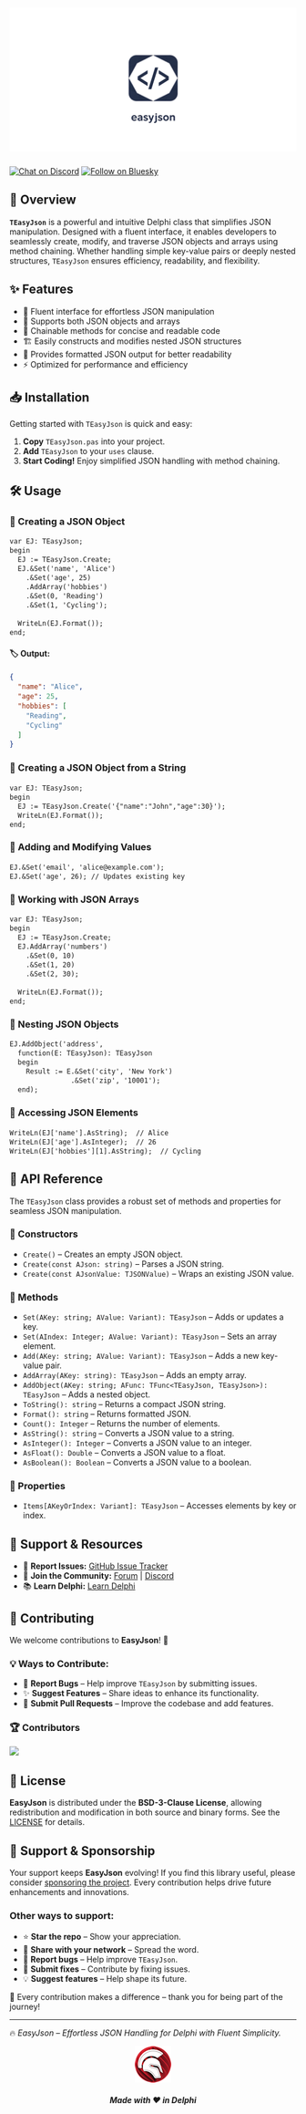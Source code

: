 # ![EasyJson](media/easyjson.png)  
[![Chat on Discord](https://img.shields.io/discord/754884471324672040?style=for-the-badge)](https://discord.gg/tPWjMwK) [![Follow on Bluesky](https://img.shields.io/badge/Bluesky-tinyBigGAMES-blue?style=for-the-badge&logo=bluesky)](https://bsky.app/profile/tinybiggames.com)  

## 🚀 Overview

**`TEasyJson`** is a powerful and intuitive Delphi class that simplifies JSON manipulation. Designed with a fluent interface, it enables developers to seamlessly create, modify, and traverse JSON objects and arrays using method chaining. Whether handling simple key-value pairs or deeply nested structures, `TEasyJson` ensures efficiency, readability, and flexibility.

## ✨ Features

- 🚀 Fluent interface for effortless JSON manipulation  
- 📂 Supports both JSON objects and arrays  
- 🔗 Chainable methods for concise and readable code  
- 🏗️ Easily constructs and modifies nested JSON structures  
- 🎨 Provides formatted JSON output for better readability  
- ⚡ Optimized for performance and efficiency  

## 📥 Installation

Getting started with `TEasyJson` is quick and easy:

1. **Copy** `TEasyJson.pas` into your project.  
2. **Add** `TEasyJson` to your `uses` clause.  
3. **Start Coding!** Enjoy simplified JSON handling with method chaining.  

## 🛠️ Usage

### 🔹 Creating a JSON Object

```delphi
var EJ: TEasyJson;
begin
  EJ := TEasyJson.Create;
  EJ.&Set('name', 'Alice')
    .&Set('age', 25)
    .AddArray('hobbies')
    .&Set(0, 'Reading')
    .&Set(1, 'Cycling');

  WriteLn(EJ.Format());
end;
```

#### 🏷️ Output:
```json
{
  "name": "Alice",
  "age": 25,
  "hobbies": [
    "Reading",
    "Cycling"
  ]
}
```

### 🔹 Creating a JSON Object from a String
```delphi
var EJ: TEasyJson;
begin
  EJ := TEasyJson.Create('{"name":"John","age":30}');
  WriteLn(EJ.Format());
end;
```

### 🔹 Adding and Modifying Values
```delphi
EJ.&Set('email', 'alice@example.com');
EJ.&Set('age', 26); // Updates existing key
```

### 🔹 Working with JSON Arrays
```delphi
var EJ: TEasyJson;
begin
  EJ := TEasyJson.Create;
  EJ.AddArray('numbers')
    .&Set(0, 10)
    .&Set(1, 20)
    .&Set(2, 30);

  WriteLn(EJ.Format());
end;
```

### 🔹 Nesting JSON Objects
```delphi
EJ.AddObject('address',
  function(E: TEasyJson): TEasyJson
  begin
    Result := E.&Set('city', 'New York')
               .&Set('zip', '10001');
  end);
```

### 🔹 Accessing JSON Elements
```delphi
WriteLn(EJ['name'].AsString);  // Alice
WriteLn(EJ['age'].AsInteger);  // 26
WriteLn(EJ['hobbies'][1].AsString);  // Cycling
```

## 📖 API Reference

The `TEasyJson` class provides a robust set of methods and properties for seamless JSON manipulation.

### 🔹 Constructors
- `Create()` – Creates an empty JSON object.  
- `Create(const AJson: string)` – Parses a JSON string.  
- `Create(const AJsonValue: TJSONValue)` – Wraps an existing JSON value.  

### 🔹 Methods
- `Set(AKey: string; AValue: Variant): TEasyJson` – Adds or updates a key.  
- `Set(AIndex: Integer; AValue: Variant): TEasyJson` – Sets an array element.  
- `Add(AKey: string; AValue: Variant): TEasyJson` – Adds a new key-value pair.  
- `AddArray(AKey: string): TEasyJson` – Adds an empty array.  
- `AddObject(AKey: string; AFunc: TFunc<TEasyJson, TEasyJson>): TEasyJson` – Adds a nested object.  
- `ToString(): string` – Returns a compact JSON string.  
- `Format(): string` – Returns formatted JSON.  
- `Count(): Integer` – Returns the number of elements.  
- `AsString(): string` – Converts a JSON value to a string.  
- `AsInteger(): Integer` – Converts a JSON value to an integer.  
- `AsFloat(): Double` – Converts a JSON value to a float.  
- `AsBoolean(): Boolean` – Converts a JSON value to a boolean.  

### 🔹 Properties
- `Items[AKeyOrIndex: Variant]: TEasyJson` – Accesses elements by key or index.  

## 💬 Support & Resources

- 🐞 **Report Issues:** [GitHub Issue Tracker](https://github.com/tinyBigGAMES/EasyJson/issues)  
- 💬 **Join the Community:** [Forum](https://github.com/tinyBigGAMES/EasyJson/discussions) | [Discord](https://discord.gg/tPWjMwK)  
- 📚 **Learn Delphi:** [Learn Delphi](https://learndelphi.org)  

## 🤝 Contributing

We welcome contributions to **EasyJson**! 🚀  

### 💡 Ways to Contribute:
- 🐛 **Report Bugs** – Help improve `TEasyJson` by submitting issues.  
- ✨ **Suggest Features** – Share ideas to enhance its functionality.  
- 🔧 **Submit Pull Requests** – Improve the codebase and add features.  

### 🏆 Contributors

<a href="https://github.com/tinyBigGAMES/EasyJson/graphs/contributors">
  <img src="https://contrib.rocks/image?repo=tinyBigGAMES/EasyJson&max=250&columns=10&anon=1" />
</a>

## 📜 License

**EasyJson** is distributed under the **BSD-3-Clause License**, allowing redistribution and modification in both source and binary forms. 
See the [LICENSE](https://github.com/tinyBigGAMES/EasyJson?tab=BSD-3-Clause-1-ov-file#BSD-3-Clause-1-ov-file) for details.

## 💖 Support & Sponsorship

Your support keeps **EasyJson** evolving! If you find this library useful, please consider [sponsoring the project](https://github.com/sponsors/tinyBigGAMES). Every contribution helps drive future enhancements and innovations.

### Other ways to support:
- ⭐ **Star the repo** – Show your appreciation.  
- 📢 **Share with your network** – Spread the word.  
- 🐛 **Report bugs** – Help improve `TEasyJson`.  
- 🔧 **Submit fixes** – Contribute by fixing issues.  
- 💡 **Suggest features** – Help shape its future.  

🚀 Every contribution makes a difference – thank you for being part of the journey!  
  
---

🔥 *EasyJson – Effortless JSON Handling for Delphi with Fluent Simplicity.*

<p align="center">
  <img src="media/delphi.png" alt="Delphi">
</p>
<h5 align="center">Made with ❤️ in Delphi</h5>

